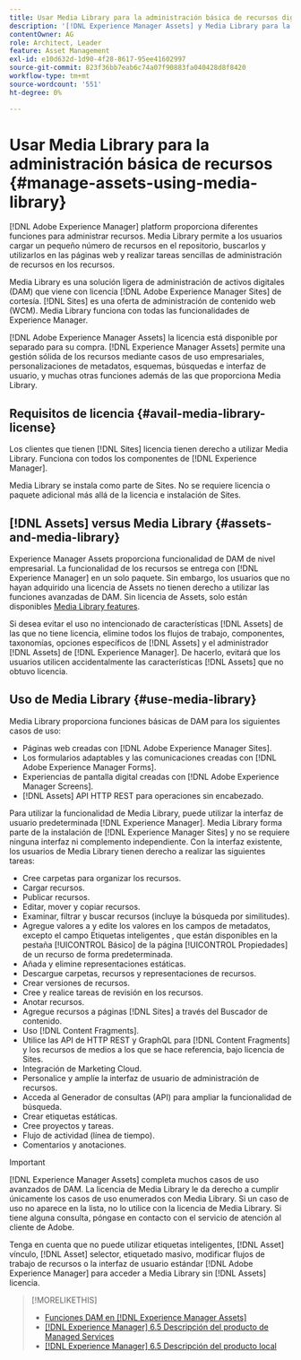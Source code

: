 ```yaml
---
title: Usar Media Library para la administración básica de recursos digitales
description: '[!DNL Experience Manager Assets] y Media Library para la administración de recursos.'
contentOwner: AG
role: Architect, Leader
feature: Asset Management
exl-id: e10d632d-1d90-4f28-8617-95ee41602997
source-git-commit: 823f36bb7eab6c74a07f90883fa040428d8f8420
workflow-type: tm+mt
source-wordcount: '551'
ht-degree: 0%

---
```



# Usar Media Library para la administración básica de recursos {#manage-assets-using-media-library}

[!DNL Adobe Experience Manager] platform proporciona diferentes funciones para administrar recursos. Media Library permite a los usuarios cargar un pequeño número de recursos en el repositorio, buscarlos y utilizarlos en las páginas web y realizar tareas sencillas de administración de recursos en los recursos.

Media Library es una solución ligera de administración de activos digitales (DAM) que viene con licencia [!DNL Adobe Experience Manager Sites] de cortesía. [!DNL Sites] es una oferta de administración de contenido web (WCM). Media Library funciona con todas las funcionalidades de Experience Manager.

[!DNL Adobe Experience Manager Assets] la licencia está disponible por separado para su compra. [!DNL Experience Manager Assets] permite una gestión sólida de los recursos mediante casos de uso empresariales, personalizaciones de metadatos, esquemas, búsquedas e interfaz de usuario, y muchas otras funciones además de las que proporciona Media Library.

## Requisitos de licencia {#avail-media-library-license}

Los clientes que tienen [!DNL Sites] licencia tienen derecho a utilizar Media Library. Funciona con todos los componentes de [!DNL Experience Manager].

Media Library se instala como parte de Sites. No se requiere licencia o paquete adicional más allá de la licencia e instalación de Sites.

## [!DNL Assets] versus Media Library {#assets-and-media-library}

Experience Manager Assets proporciona funcionalidad de DAM de nivel empresarial. La funcionalidad de los recursos se entrega con [!DNL Experience Manager] en un solo paquete. Sin embargo, los usuarios que no hayan adquirido una licencia de Assets no tienen derecho a utilizar las funciones avanzadas de DAM. Sin licencia de Assets, solo están disponibles [Media Library features](#use-media-library).

Si desea evitar el uso no intencionado de características [!DNL Assets] de las que no tiene licencia, elimine todos los flujos de trabajo, componentes, taxonomías, opciones específicos de [!DNL Assets] y el administrador [!DNL Assets] de [!DNL Experience Manager]. De hacerlo, evitará que los usuarios utilicen accidentalmente las características [!DNL Assets] que no obtuvo licencia.

## Uso de Media Library {#use-media-library}

Media Library proporciona funciones básicas de DAM para los siguientes casos de uso:

* Páginas web creadas con [!DNL Adobe Experience Manager Sites].
* Los formularios adaptables y las comunicaciones creadas con [!DNL Adobe Experience Manager Forms].
* Experiencias de pantalla digital creadas con [!DNL Adobe Experience Manager Screens].
* [!DNL Assets] API HTTP REST para operaciones sin encabezado.

<!--
 TBD: Remove this after confirmation. May need to merge this list with the list provided by PMs.
* Static renditions

-->

Para utilizar la funcionalidad de Media Library, puede utilizar la interfaz de usuario predeterminada [!DNL Experience Manager]. Media Library forma parte de la instalación de [!DNL Experience Manager Sites] y no se requiere ninguna interfaz ni complemento independiente. Con la interfaz existente, los usuarios de Media Library tienen derecho a realizar las siguientes tareas:

* Cree carpetas para organizar los recursos.
* Cargar recursos.
* Publicar recursos.
* Editar, mover y copiar recursos.
* Examinar, filtrar y buscar recursos (incluye la búsqueda por similitudes).
* Agregue valores a y edite los valores en los campos de metadatos, excepto el campo Etiquetas inteligentes , que están disponibles en la pestaña [!UICONTROL Básico] de la página [!UICONTROL Propiedades] de un recurso de forma predeterminada.
* Añada y elimine representaciones estáticas.
* Descargue carpetas, recursos y representaciones de recursos.
* Crear versiones de recursos.
* Cree y realice tareas de revisión en los recursos.
* Anotar recursos.
* Agregue recursos a páginas [!DNL Sites] a través del Buscador de contenido.
* Uso [!DNL Content Fragments].
* Utilice las API de HTTP REST y GraphQL para [!DNL Content Fragments] y los recursos de medios a los que se hace referencia, bajo licencia de Sites.
* Integración de Marketing Cloud.
* Personalice y amplíe la interfaz de usuario de administración de recursos.
* Acceda al Generador de consultas (API) para ampliar la funcionalidad de búsqueda.
* Crear etiquetas estáticas.
* Cree proyectos y tareas.
* Flujo de actividad (línea de tiempo).
* Comentarios y anotaciones.

<!-- TBD: Define exactly which basic Assets workflow are available for use with Media Library?

As per PM, we must avoid stating such a list, as we don't have a list that makes sense in Cloud Service.
-->

>[!IMPORTANT]
>
>[!DNL Experience Manager Assets] completa muchos casos de uso avanzados de DAM. La licencia de Media Library le da derecho a cumplir únicamente los casos de uso enumerados con Media Library. Si un caso de uso no aparece en la lista, no lo utilice con la licencia de Media Library. Si tiene alguna consulta, póngase en contacto con el servicio de atención al cliente de Adobe.

Tenga en cuenta que no puede utilizar etiquetas inteligentes, [!DNL Asset] vínculo, [!DNL Asset] selector, etiquetado masivo, modificar flujos de trabajo de recursos o la interfaz de usuario estándar [!DNL Adobe Experience Manager] para acceder a Media Library sin [!DNL Assets] licencia.

<!-- TBD: Add a CTA - how to contact Adobe for queries. -->

>[!MORELIKETHIS]
>
>* [Funciones DAM en [!DNL Experience Manager Assets]](https://experienceleague.adobe.com/docs/experience-manager-65/assets/home.html)
>* [[!DNL Experience Manager] 6.5 Descripción del producto de Managed Services](https://helpx.adobe.com/legal/product-descriptions/adobe-experience-manager-managed-services.html)
>* [[!DNL Experience Manager] 6.5 Descripción del producto local](https://helpx.adobe.com/legal/product-descriptions/adobe-experience-manager-on-premise.html)

